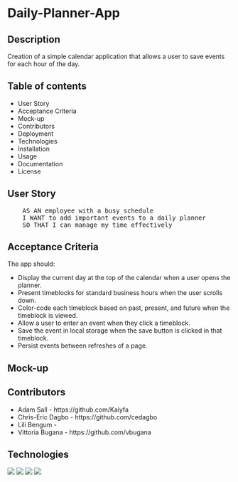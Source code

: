 # Daily-Planner-App

## Description
Creation of a simple calendar application that allows a user to save events for each hour of the day.

## Table of contents
<ul>
    <li>User Story</li>
    <li>Acceptance Criteria</li>
    <li>Mock-up</li>
    <li>Contributors</li>
    <li>Deployment</li>
    <li>Technologies</li>
    <li>Installation</li>
    <li>Usage</li>
    <li>Documentation</li>
    <li>License</li>
</ul>

## User Story
<pre>
    AS AN employee with a busy schedule
    I WANT to add important events to a daily planner
    SO THAT I can manage my time effectively
</pre>

## Acceptance Criteria
The app should:
<ul>
    <li>Display the current day at the top of the calendar when a user opens the planner.</li>
    <li>Present timeblocks for standard business hours when the user scrolls down.</li>
    <li>Color-code each timeblock based on past, present, and future when the timeblock is viewed.</li>
    <li>Allow a user to enter an event when they click a timeblock.</li>
    <li>Save the event in local storage when the save button is clicked in that timeblock.</li>
    <li>Persist events between refreshes of a page.</li>
</ul>

## Mock-up

## Contributors
<ul>
    <li>Adam Sall - https://github.com/Kaiyfa </li>
    <li>Chris-Eric Dagbo - https://github.com/cedagbo </li>
    <li>Lili Bengum - </li>
    <li>Vittoria Bugana - https://github.com/vbugana </li>
</ul>

## Technologies
<img src="https://cdn.jsdelivr.net/gh/devicons/devicon/icons/html5/html5-plain-wordmark.svg" />
<img src="https://cdn.jsdelivr.net/gh/devicons/devicon/icons/css3/css3-plain-wordmark.svg" />
<img src="https://cdn.jsdelivr.net/gh/devicons/devicon/icons/javascript/javascript-original.svg" />
<img src="https://cdn.jsdelivr.net/gh/devicons/devicon/icons/jquery/jquery-plain-wordmark.svg" />

          
          

          
          